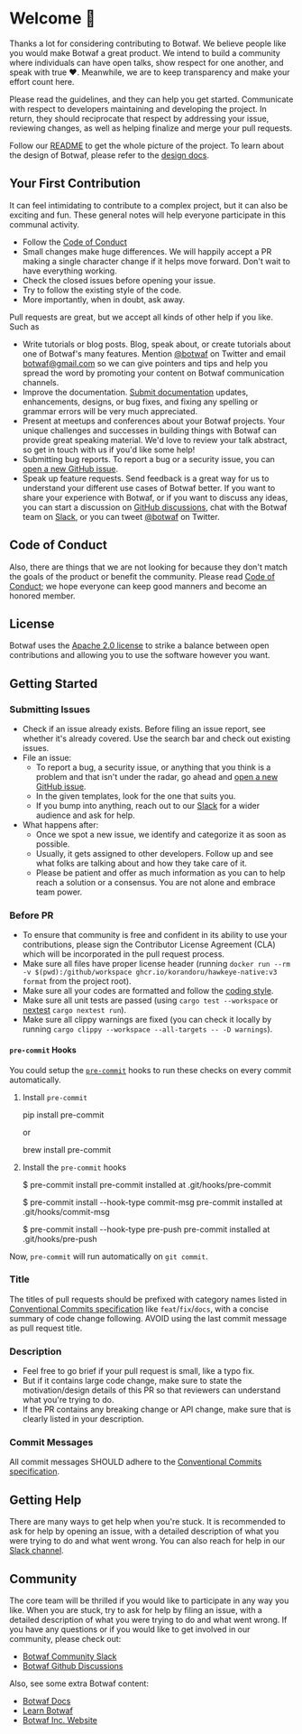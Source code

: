 # Welcome 👋

Thanks a lot for considering contributing to Botwaf. We believe people like you would make Botwaf a great product. We intend to build a community where individuals can have open talks, show respect for one another, and speak with true ❤️. Meanwhile, we are to keep transparency and make your effort count here.

Please read the guidelines, and they can help you get started. Communicate with respect to developers maintaining and developing the project. In return, they should reciprocate that respect by addressing your issue, reviewing changes, as well as helping finalize and merge your pull requests.

Follow our [README](https://github.com/wl4g/botwaf#readme) to get the whole picture of the project. To learn about the design of Botwaf, please refer to the [design docs](https://github.com/wl4g/docs).

## Your First Contribution

It can feel intimidating to contribute to a complex project, but it can also be exciting and fun. These general notes will help everyone participate in this communal activity.

- Follow the [Code of Conduct](https://github.com/wl4g/botwaf/blob/main/CODE_OF_CONDUCT.md)
- Small changes make huge differences. We will happily accept a PR making a single character change if it helps move forward. Don't wait to have everything working.
- Check the closed issues before opening your issue.
- Try to follow the existing style of the code.
- More importantly, when in doubt, ask away.

Pull requests are great, but we accept all kinds of other help if you like. Such as

- Write tutorials or blog posts. Blog, speak about, or create tutorials about one of Botwaf's many features. Mention [@botwaf](https://twitter.com/botwaf) on Twitter and email <botwaf@gmail.com> so we can give pointers and tips and help you spread the word by promoting your content on Botwaf communication channels.
- Improve the documentation. [Submit documentation](https://github.com/wl4g/botwaf/docs/) updates, enhancements, designs, or bug fixes, and fixing any spelling or grammar errors will be very much appreciated.
- Present at meetups and conferences about your Botwaf projects. Your unique challenges and successes in building things with Botwaf can provide great speaking material. We'd love to review your talk abstract, so get in touch with us if you'd like some help!
- Submitting bug reports. To report a bug or a security issue, you can [open a new GitHub issue](https://github.com/wl4g/botwaf/issues/new).
- Speak up feature requests. Send feedback is a great way for us to understand your different use cases of Botwaf better. If you want to share your experience with Botwaf, or if you want to discuss any ideas, you can start a discussion on [GitHub discussions](https://github.com/wl4g/botwaf/discussions), chat with the Botwaf team on [Slack](https://botwaf.com/slack), or you can tweet [@botwaf](https://twitter.com/botwaf) on Twitter.

## Code of Conduct

Also, there are things that we are not looking for because they don't match the goals of the product or benefit the community. Please read [Code of Conduct](https://github.com/wl4g/botwaf/blob/main/CODE_OF_CONDUCT.md); we hope everyone can keep good manners and become an honored member.

## License

Botwaf uses the [Apache 2.0 license](https://github.com/wl4g/botwaf/blob/master/LICENSE) to strike a balance between open contributions and allowing you to use the software however you want.

## Getting Started

### Submitting Issues

- Check if an issue already exists. Before filing an issue report, see whether it's already covered. Use the search bar and check out existing issues.
- File an issue:
  - To report a bug, a security issue, or anything that you think is a problem and that isn't under the radar, go ahead and [open a new GitHub issue](https://github.com/wl4g/botwaf/issues/new).
  - In the given templates, look for the one that suits you.
  - If you bump into anything, reach out to our [Slack](https://botwaf.com/slack) for a wider audience and ask for help.
- What happens after:
  - Once we spot a new issue, we identify and categorize it as soon as possible.
  - Usually, it gets assigned to other developers. Follow up and see what folks are talking about and how they take care of it.
  - Please be patient and offer as much information as you can to help reach a solution or a consensus. You are not alone and embrace team power.

### Before PR

- To ensure that community is free and confident in its ability to use your contributions, please sign the Contributor License Agreement (CLA) which will be incorporated in the pull request process.
- Make sure all files have proper license header (running `docker run --rm -v $(pwd):/github/workspace ghcr.io/korandoru/hawkeye-native:v3 format` from the project root).
- Make sure all your codes are formatted and follow the [coding style](https://pingcap.github.io/style-guide/rust/).
- Make sure all unit tests are passed (using `cargo test --workspace` or [nextest](https://nexte.st/index.html) `cargo nextest run`).
- Make sure all clippy warnings are fixed (you can check it locally by running `cargo clippy --workspace --all-targets -- -D warnings`).

#### `pre-commit` Hooks

You could setup the [`pre-commit`](https://pre-commit.com/#plugins) hooks to run these checks on every commit automatically.

1. Install `pre-commit`

    pip install pre-commit

    or

    brew install pre-commit

2. Install the `pre-commit` hooks

    $ pre-commit install
    pre-commit installed at .git/hooks/pre-commit

    $ pre-commit install --hook-type commit-msg
    pre-commit installed at .git/hooks/commit-msg

    $ pre-commit install --hook-type pre-push
    pre-commit installed at .git/hooks/pre-push

Now, `pre-commit` will run automatically on `git commit`.

### Title

The titles of pull requests should be prefixed with category names listed in [Conventional Commits specification](https://www.conventionalcommits.org/en/v1.0.0)
like `feat`/`fix`/`docs`, with a concise summary of code change following. AVOID using the last commit message as pull request title.

### Description

- Feel free to go brief if your pull request is small, like a typo fix.
- But if it contains large code change, make sure to state the motivation/design details of this PR so that reviewers can understand what you're trying to do.
- If the PR contains any breaking change or API change, make sure that is clearly listed in your description.

### Commit Messages

All commit messages SHOULD adhere to the [Conventional Commits specification](https://conventionalcommits.org/).

## Getting Help

There are many ways to get help when you're stuck. It is recommended to ask for help by opening an issue, with a detailed description
of what you were trying to do and what went wrong. You can also reach for help in our [Slack channel](https://botwaf.com/slack).

## Community

The core team will be thrilled if you would like to participate in any way you like. When you are stuck, try to ask for help by filing an issue, with a detailed description of what you were trying to do and what went wrong. If you have any questions or if you would like to get involved in our community, please check out:

- [Botwaf Community Slack](https://botwaf.com/slack)
- [Botwaf Github Discussions](https://github.com/wl4g/botwaf/discussions)

Also, see some extra Botwaf content:

- [Botwaf Docs](https://docs.botwaf.com/)
- [Learn Botwaf](https://botwaf.com/product/db)
- [Botwaf Inc. Website](https://botwaf.com)

